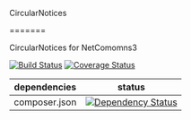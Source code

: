 CircularNotices

=======

CircularNotices for NetComomns3

[![Build Status](https://travis-ci.org/NetCommons3/CircularNotices.svg?branch=master)](https://travis-ci.org/NetCommons3/CircularNotices)
[![Coverage Status](https://img.shields.io/coveralls/NetCommons3/CircularNotices.svg)](https://coveralls.io/r/NetCommons3/CircularNotices?branch=master)

| dependencies | status |
| ------------ | ------ |
| composer.json | [![Dependency Status](https://www.versioneye.com/user/projects/54d34c21ee3836ec1000002a/badge.svg?style=flat)](https://www.versioneye.com/user/projects/54d34c21ee3836ec1000002a) |



